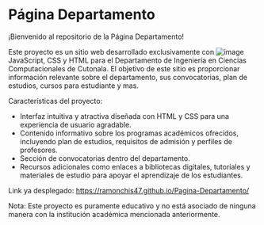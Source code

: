 # Página Departamento
¡Bienvenido al repositorio de la Página Departamento!

Este proyecto es un sitio web desarrollado exclusivamente con ![image]({[BadgeURLHere](https://img.shields.io/badge/Codecov-F01F7A?style=for-the-badge&logo=Codecov&logoColor=white)}) JavaScript, CSS y HTML para el Departamento de Ingeniería en Ciencias Computacionales de Cutonala. 
El objetivo de este sitio es proporcionar información relevante sobre el departamento, sus convocatorias, plan de estudios, cursos para estudiante y mas.

Características del proyecto:

- Interfaz intuitiva y atractiva diseñada con HTML y CSS para una experiencia de usuario agradable.
- Contenido informativo sobre los programas académicos ofrecidos, incluyendo plan de estudios, requisitos de admisión y perfiles de profesores.
- Sección de convocatorias dentro del departamento.
- Recursos adicionales como enlaces a bibliotecas digitales, tutoriales y materiales de estudio para apoyar el aprendizaje de los estudiantes.

Link ya desplegado: https://ramonchis47.github.io/Pagina-Departamento/

Nota: Este proyecto es puramente educativo y no está asociado de ninguna manera con la institución académica mencionada anteriormente.
